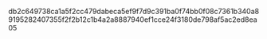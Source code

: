 db2c649738ca1a5f2cc479dabeca5ef9f7d9c391ba0f74bb0f08c7361b340a89195282407355f2f2b12c1b4a2a8887940ef1cce24f3180de798af5ac2ed8ea05
